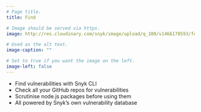```yaml
---
# Page title.
title: Find

# Image should be served via https.
image: http://res.cloudinary.com/snyk/image/upload/q_100/v1466178593/features/features-find_scaled.jpg

# Used as the alt text.
image-caption: ""

# Set to true if you want the image on the left.
image-left: false
---
```


* Find vulnerabilities with Snyk CLI
* Check all your GitHub repos for vulnerabilities
* Scrutinise node.js packages before using them
* All powered by Snyk’s own vulnerability database
